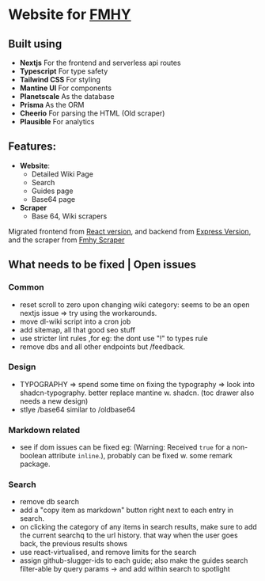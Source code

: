 # Website for [FMHY](https://www.reddit.com/r/FREEMEDIAHECKYEAH/)

## Built using

- **Nextjs** For the frontend and serverless api routes
- **Typescript** For type safety
- **Tailwind CSS** For styling
- **Mantine UI** For components
- **Planetscale** As the database
- **Prisma** As the ORM
- **Cheerio** For parsing the HTML (Old scraper)
- **Plausible** For analytics

## Features:

- **Website**:
  - Detailed Wiki Page
  - Search
  - Guides page
  - Base64 page
- **Scraper**
  - Base 64, Wiki scrapers

Migrated frontend from [React version](https://github.com/zeus-12/fmhy-ui), and backend from [Express Version](https://github.com/zeus-12/fmhy-server), and the scraper from [Fmhy Scraper](https://github.com/zeus-12/fmhy-scraper)

## What needs to be fixed | Open issues

### Common

- reset scroll to zero upon changing wiki category: seems to be an open nextjs issue => try using the workarounds.
- move dl-wiki script into a cron job
- add sitemap, all that good seo stuff
- use stricter lint rules ,for eg: the dont use "!" to types rule
- remove dbs and all other endpoints but /feedback.

### Design

- TYPOGRAPHY => spend some time on fixing the typography => look into shadcn-typography. better replace mantine w. shadcn. (toc drawer also needs a new design)
- stlye /base64 similar to /oldbase64

### Markdown related

- see if dom issues can be fixed eg: (Warning: Received `true` for a non-boolean attribute `inline`.), probably can be fixed w. some remark package.

### Search

- remove db search
- add a "copy item as markdown" button right next to each entry in search.
- on clicking the category of any items in search results, make sure to add the current searchq to the url history. that way when the user goes back, the previous results shows
- use react-virtualised, and remove limits for the search
- assign github-slugger-ids to each guide; also make the guides search filter-able by query params -> and add within search to spotlight
